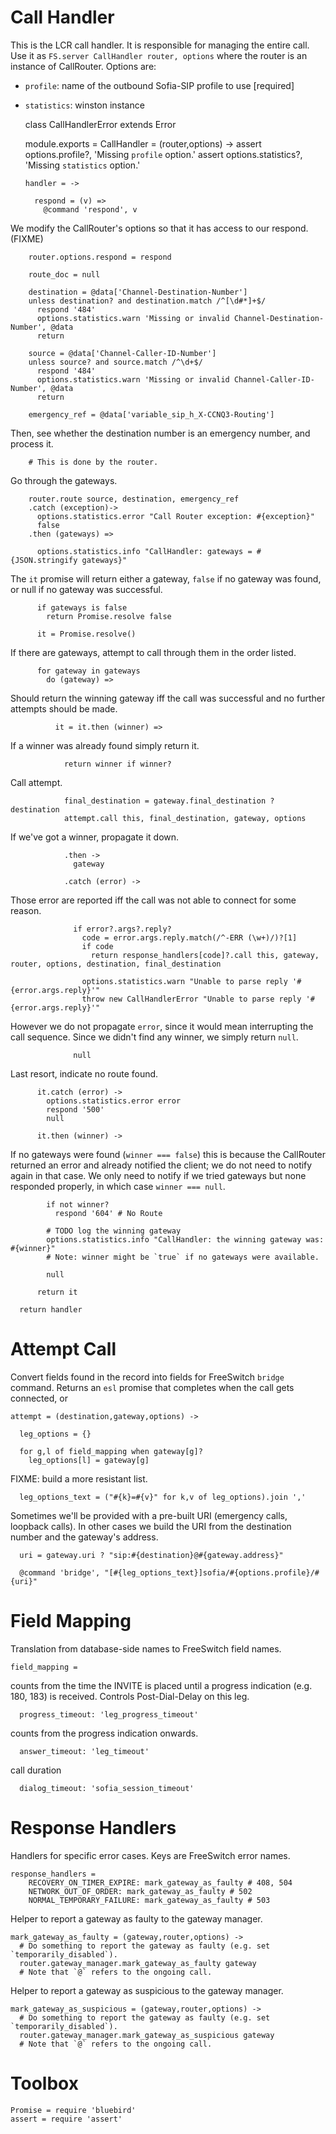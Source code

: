 Call Handler
============

This is the LCR call handler. It is responsible for managing the entire call. Use it as `FS.server CallHandler router, options` where the router is an instance of CallRouter.
Options are:
- `profile`: name of the outbound Sofia-SIP profile to use [required]
- `statistics`: winston instance

    class CallHandlerError extends Error

    module.exports = CallHandler = (router,options) ->
      assert options.profile?, 'Missing `profile` option.'
      assert options.statistics?, 'Missing `statistics` option.'

      handler = ->

        respond = (v) =>
          @command 'respond', v

We modify the CallRouter's options so that it has access to our respond. (FIXME)

        router.options.respond = respond

        route_doc = null

        destination = @data['Channel-Destination-Number']
        unless destination? and destination.match /^[\d#*]+$/
          respond '484'
          options.statistics.warn 'Missing or invalid Channel-Destination-Number', @data
          return

        source = @data['Channel-Caller-ID-Number']
        unless source? and source.match /^\d+$/
          respond '484'
          options.statistics.warn 'Missing or invalid Channel-Caller-ID-Number', @data
          return

        emergency_ref = @data['variable_sip_h_X-CCNQ3-Routing']

Then, see whether the destination number is an emergency number, and process it.

        # This is done by the router.

Go through the gateways.

        router.route source, destination, emergency_ref
        .catch (exception)->
          options.statistics.error "Call Router exception: #{exception}"
          false
        .then (gateways) =>

          options.statistics.info "CallHandler: gateways = #{JSON.stringify gateways}"

The `it` promise will return either a gateway, `false` if no gateway was found, or null if no gateway was successful.

          if gateways is false
            return Promise.resolve false

          it = Promise.resolve()

If there are gateways, attempt to call through them in the order listed.

          for gateway in gateways
            do (gateway) =>

Should return the winning gateway iff the call was successful and no further attempts should be made.

              it = it.then (winner) =>

If a winner was already found simply return it.

                return winner if winner?

Call attempt.

                final_destination = gateway.final_destination ? destination
                attempt.call this, final_destination, gateway, options

If we've got a winner, propagate it down.

                .then ->
                  gateway

                .catch (error) ->

Those error are reported iff the call was not able to connect for some reason.

                  if error?.args?.reply?
                    code = error.args.reply.match(/^-ERR (\w+)/)?[1]
                    if code
                      return response_handlers[code]?.call this, gateway, router, options, destination, final_destination

                    options.statistics.warn "Unable to parse reply '#{error.args.reply}'"
                    throw new CallHandlerError "Unable to parse reply '#{error.args.reply}'"

However we do not propagate `error`, since it would mean interrupting the call sequence. Since we didn't find any winner, we simply return `null`.

                  null

Last resort, indicate no route found.

          it.catch (error) ->
            options.statistics.error error
            respond '500'
            null

          it.then (winner) ->

If no gateways were found (`winner === false`) this is because the CallRouter returned an error and already notified the client; we do not need to notify again in that case.
We only need to notify if we tried gateways but none responded properly, in which case `winner === null`.

            if not winner?
              respond '604' # No Route

            # TODO log the winning gateway
            options.statistics.info "CallHandler: the winning gateway was: #{winner}"
            # Note: winner might be `true` if no gateways were available.

            null

          return it

      return handler


Attempt Call
============

Convert fields found in the record into fields for FreeSwitch `bridge` command.
Returns an `esl` promise that completes when the call gets connected, or 

    attempt = (destination,gateway,options) ->

      leg_options = {}

      for g,l of field_mapping when gateway[g]?
        leg_options[l] = gateway[g]

FIXME: build a more resistant list.

      leg_options_text = ("#{k}=#{v}" for k,v of leg_options).join ','

Sometimes we'll be provided with a pre-built URI (emergency calls, loopback calls). In other cases we build the URI from the destination number and the gateway's address.

      uri = gateway.uri ? "sip:#{destination}@#{gateway.address}"

      @command 'bridge', "[#{leg_options_text}]sofia/#{options.profile}/#{uri}"

Field Mapping
=============

Translation from database-side names to FreeSwitch field names.

    field_mapping =

counts from the time the INVITE is placed until a progress indication (e.g. 180, 183) is received. Controls Post-Dial-Delay on this leg.

      progress_timeout: 'leg_progress_timeout'

counts from the progress indication onwards.

      answer_timeout: 'leg_timeout'

call duration

      dialog_timeout: 'sofia_session_timeout'

Response Handlers
=================

Handlers for specific error cases. Keys are FreeSwitch error names.

    response_handlers =
        RECOVERY_ON_TIMER_EXPIRE: mark_gateway_as_faulty # 408, 504
        NETWORK_OUT_OF_ORDER: mark_gateway_as_faulty # 502
        NORMAL_TEMPORARY_FAILURE: mark_gateway_as_faulty # 503

Helper to report a gateway as faulty to the gateway manager.

    mark_gateway_as_faulty = (gateway,router,options) ->
      # Do something to report the gateway as faulty (e.g. set `temporarily_disabled`).
      router.gateway_manager.mark_gateway_as_faulty gateway
      # Note that `@` refers to the ongoing call.

Helper to report a gateway as suspicious to the gateway manager.

    mark_gateway_as_suspicious = (gateway,router,options) ->
      # Do something to report the gateway as faulty (e.g. set `temporarily_disabled`).
      router.gateway_manager.mark_gateway_as_suspicious gateway
      # Note that `@` refers to the ongoing call.

Toolbox
=======

    Promise = require 'bluebird'
    assert = require 'assert'
